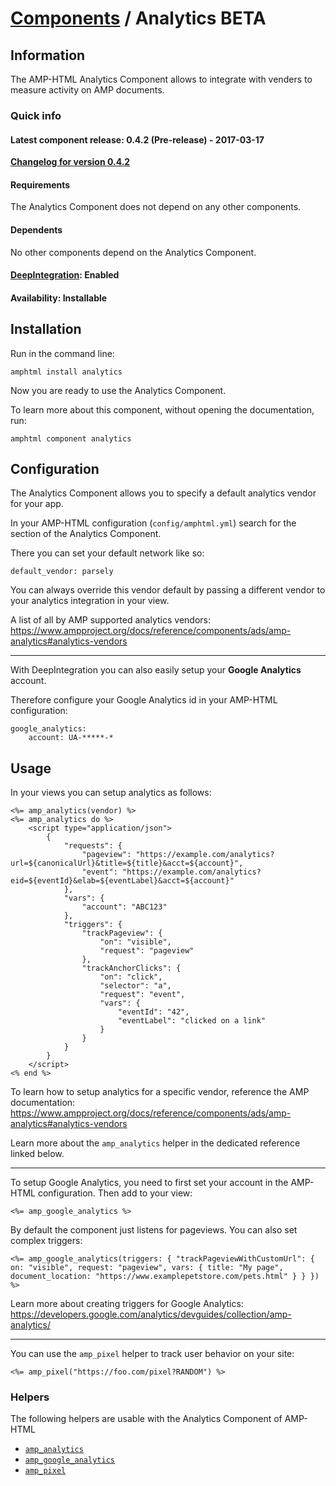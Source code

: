 
# [Components](https://github.com/jonhue/amphtml/tree/master/lib/amphtml/components/docs) / Analytics BETA


## Information

The AMP-HTML Analytics Component allows to integrate with venders to measure activity on AMP documents.

### Quick info

#### Latest component release: 0.4.2 (Pre-release) - 2017-03-17

[**Changelog for version 0.4.2**](https://github.com/jonhue/amphtml/blob/master/CHANGELOG.md#042-pre-release---2017-03-17)

#### Requirements

The Analytics Component does not depend on any other components.

#### Dependents

No other components depend on the Analytics Component.

#### [DeepIntegration](https://github.com/jonhue/amphtml/tree/master/lib/amphtml/components/docs#deepintegration-components): Enabled

#### Availability: Installable


## Installation

Run in the command line:

    amphtml install analytics

Now you are ready to use the Analytics Component.

To learn more about this component, without opening the documentation, run:

    amphtml component analytics


## Configuration

The Analytics Component allows you to specify a default analytics vendor for your app.

In your AMP-HTML configuration (`config/amphtml.yml`) search for the section of the Analytics Component.

There you can set your default network like so:

    default_vendor: parsely

You can always override this vendor default by passing a different vendor to your analytics integration in your view.

A list of all by AMP supported analytics vendors: https://www.ampproject.org/docs/reference/components/ads/amp-analytics#analytics-vendors

---

With DeepIntegration you can also easily setup your **Google Analytics** account.

Therefore configure your Google Analytics id in your AMP-HTML configuration:

    google_analytics:
        account: UA-*****-*


## Usage

In your views you can setup analytics as follows:

    <%= amp_analytics(vendor) %>
    <%= amp_analytics do %>
        <script type="application/json">
            {
                "requests": {
                    "pageview": "https://example.com/analytics?url=${canonicalUrl}&title=${title}&acct=${account}",
                    "event": "https://example.com/analytics?eid=${eventId}&elab=${eventLabel}&acct=${account}"
                },
                "vars": {
                    "account": "ABC123"
                },
                "triggers": {
                    "trackPageview": {
                        "on": "visible",
                        "request": "pageview"
                    },
                    "trackAnchorClicks": {
                        "on": "click",
                        "selector": "a",
                        "request": "event",
                        "vars": {
                            "eventId": "42",
                            "eventLabel": "clicked on a link"
                        }
                    }
                }
            }
        </script>
    <% end %>

To learn how to setup analytics for a specific vendor, reference the AMP documentation: https://www.ampproject.org/docs/reference/components/ads/amp-analytics#analytics-vendors

Learn more about the `amp_analytics` helper in the dedicated reference linked below.

---

To setup Google Analytics, you need to first set your account in the AMP-HTML configuration. Then add to your view:

    <%= amp_google_analytics %>

By default the component just listens for pageviews. You can also set complex triggers:

    <%= amp_google_analytics(triggers: { "trackPageviewWithCustomUrl": { on: "visible", request: "pageview", vars: { title: "My page", document_location: "https://www.examplepetstore.com/pets.html" } } }) %>

Learn more about creating triggers for Google Analytics: https://developers.google.com/analytics/devguides/collection/amp-analytics/

---

You can use the `amp_pixel` helper to track user behavior on your site:

    <%= amp_pixel("https://foo.com/pixel?RANDOM") %>


### Helpers

The following helpers are usable with the Analytics Component of AMP-HTML

* [`amp_analytics`](https://github.com/jonhue/amphtml/blob/master/lib/amphtml/helpers/docs/amp_analytics.md)
* [`amp_google_analytics`](https://github.com/jonhue/amphtml/blob/master/lib/amphtml/helpers/docs/amp_google_analytics.md)
* [`amp_pixel`](https://github.com/jonhue/amphtml/blob/master/lib/amphtml/helpers/docs/amp_pixel.md)
